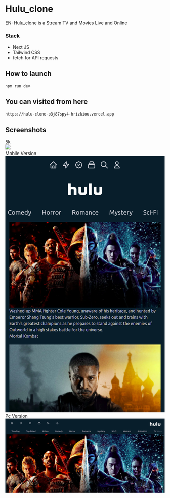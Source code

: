 # Hulu_clone

EN:
Hulu_clone is a Stream TV and Movies Live and Online

### Stack

* Next JS
* Tailwind CSS
* fetch for API requests

## How to launch

```bash
npm run dev
```

## You can visited from here

```bash
https://hulu-clone-p3j87spy4-hrizkiou.vercel.app
```

## Screenshots

5k</br>
![](screenshots/3.png)</br>
Mobile Version</br>
![](screenshots/1.png)</br>
Pc Version</br>
![](screenshots/2.png)</br>


